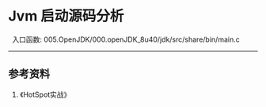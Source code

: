 # Jvm 启动源码分析
&nbsp;&nbsp;入口函数: 005.OpenJDK/000.openJDK_8u40/jdk/src/share/bin/main.c







-------

## 参考资料
1. 《HotSpot实战》